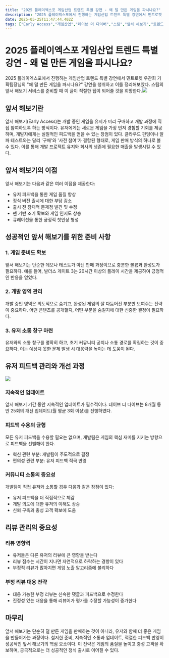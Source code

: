 ```yaml
---
title: "2025 플레이엑스포 게임산업 트렌드 특별 강연 - 왜 덜 만든 게임을 파시나요?"
description: "2025 플레이엑스포에서 진행하는 게임산업 트렌드 특별 강연에서 민트로켓 우찬희 기획팀장님의 "왜 덜 만든 게임을 파시나요?" 강연을 청취하고 이를 정리해보았다. 스팀의 앞서 해보기 서비스를 준비할 때 이 글이 적절한 팁이 되어줄 것을 희망한다."
date: 2025-05-25T11:47:44.402Z
tags: ["Early Access","게임산업","데이브 더 다이버","스팀","앞서 해보기","트렌드","플레이엑스포"]
---
```

# 2025 플레이엑스포 게임산업 트렌드 특별 강연 - 왜 덜 만든 게임을 파시나요?

2025 플레이엑스포에서 진행하는 게임산업 트렌드 특별 강연에서 민트로켓 우찬희 기획팀장님의 "왜 덜 만든 게임을 파시나요?" 강연을 청취하고 이를 정리해보았다. 스팀의 앞서 해보기 서비스를 준비할 때 이 글이 적절한 팁이 되어줄 것을 희망한다.![](/images/6b32ac49-8daf-4238-8fc9-5e49fe46a12b-image.jpg)


## 앞서 해보기란

앞서 해보기(Early Access)는 개발 중인 게임을 유저가 미리 구매하고 개발 과정에 직접 참여하도록 하는 방식이다. 유저에게는 새로운 게임을 가장 먼저 경험할 기회를 제공하며, 개발자에게는 실질적인 피드백을 얻을 수 있는 장점이 있다.
클라우드 펀딩이나 알파 테스트와는 달리 '구매'와 '사전 참여'가 결합된 형태로, 게임 판매 방식의 하나로 볼 수 있다. 이를 통해 개발 프로젝트 유지와 회사의 생존에 필요한 매출을 발생시킬 수 있다.

## 앞서 해보기의 이점

앞서 해보기는 다음과 같은 여러 이점을 제공한다:

- 유저 피드백을 통한 게임 품질 향상
- 정식 버전 출시에 대한 부담 감소
- 출시 전 잠재적 문제점 발견 및 수정
- 팬 기반 조기 확보와 게임 인지도 상승
- 큐레이션을 통한 긍정적 첫인상 형성

## 성공적인 앞서 해보기를 위한 준비 사항

### 1. 게임 준비도 확보

앞서 해보기는 단순한 데모나 테스트가 아닌 판매 과정이므로 충분한 볼륨과 완성도가 필요하다. 예를 들어, 발더스 게이트 3는 20시간 이상의 플레이 시간을 제공하여 긍정적인 반응을 얻었다.

### 2. 개발 영역 관리

개발 중인 영역은 의도적으로 숨기고, 완성된 게임의 잘 다듬어진 부분만 보여주는 전략이 중요하다. 어떤 콘텐츠를 공개할지, 어떤 부분을 숨길지에 대한 신중한 결정이 필요하다.

### 3. 유저 소통 창구 마련

유저와의 소통 창구를 명확히 하고, 초기 커뮤니티 공지나 소통 경로를 확립하는 것이 중요하다. 이는 예상치 못한 문제 발생 시 대응력을 높이는 데 도움이 된다.

## 유저 피드백 관리와 개선 과정

![](/images/a646d089-3b61-4391-88e6-f90e5d23391b-image.png)


### 지속적인 업데이트

앞서 해보기 기간 동안 지속적인 업데이트가 필수적이다. 데이브 더 다이브는 8개월 동안 25회의 개선 업데이트(월 평균 3회 이상)를 진행하였다.

### 피드백 수용의 균형

모든 유저 피드백을 수용할 필요는 없으며, 개발팀은 게임의 핵심 재미를 지키는 방향으로 피드백을 선별해야 한다.

- 혁신 관련 부분: 개발팀이 주도적으로 결정
- 편의성 관련 부분: 유저 피드백 적극 반영

### 커뮤니티 소통의 중요성

개발팀이 직접 유저와 소통할 경우 다음과 같은 장점이 있다:

- 유저 피드백을 더 직접적으로 체감
- 개발 의도에 대한 유저의 이해도 상승
- 신뢰 구축과 충성 고객 확보에 도움

## 리뷰 관리의 중요성

### 리뷰 영향력

- 유저들은 다른 유저의 리뷰에 큰 영향을 받는다
- 리뷰 점수는 시간이 지나면 자연적으로 하락하는 경향이 있다
- 부정적 리뷰가 많아지면 게임 노출 알고리즘에 불리하다

### 부정 리뷰 대응 전략

- 대응 가능한 부정 리뷰는 신속한 댓글과 피드백으로 수정한다
- 진정성 있는 대응을 통해 리뷰어가 평가를 수정할 가능성이 증가한다

## 마무리

앞서 해보기는 단순히 덜 만든 게임을 판매하는 것이 아니라, 유저와 함께 더 좋은 게임을 만들어가는 과정이다. 철저한 준비, 지속적인 소통과 업데이트, 적절한 피드백 반영이 성공적인 앞서 해보기의 핵심 요소이다. 이 전략은 게임의 품질을 높이고 충성 고객을 확보하며, 궁극적으로는 더 성공적인 정식 출시로 이어질 수 있다.
